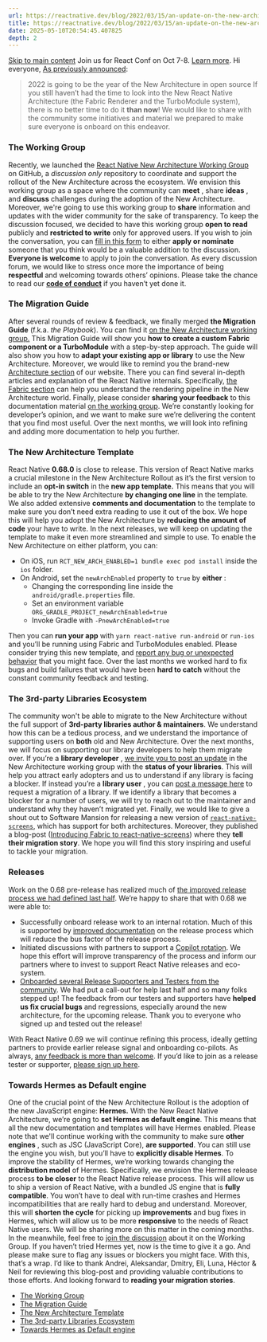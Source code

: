 ```yaml
---
url: https://reactnative.dev/blog/2022/03/15/an-update-on-the-new-architecture-rollout
title: https://reactnative.dev/blog/2022/03/15/an-update-on-the-new-architecture-rollout
date: 2025-05-10T20:54:45.407825
depth: 2
---
```


[Skip to main content](https://reactnative.dev/blog/2022/03/15/an-update-on-the-new-architecture-rollout#__docusaurus_skipToContent_fallback)
Join us for React Conf on Oct 7-8. [Learn more](https://conf.react.dev).
Hi everyone, [As previously announced](https://reactnative.dev/blog/2022/01/21/react-native-h2-2021-recap#the-new-architecture-rollout-and-releases):
> 2022 is going to be the year of the New Architecture in open source
If you still haven’t had the time to look into the New React Native Architecture (the Fabric Renderer and the TurboModule system), there is no better time to do it **than now**!
We would like to share with the community some initiatives and material we prepared to make sure everyone is onboard on this endeavor.
### The Working Group[​](https://reactnative.dev/blog/2022/03/15/an-update-on-the-new-architecture-rollout#the-working-group "Direct link to The Working Group")
Recently, we launched the [React Native New Architecture Working Group](https://github.com/reactwg/react-native-new-architecture) on GitHub, a _discussion only_ repository to coordinate and support the rollout of the New Architecture across the ecosystem.
We envision this working group as a space where the community can **meet** , share **ideas** , and **discuss** challenges during the adoption of the New Architecture. Moreover, we're going to use this working group to **share** information and updates with the wider community for the sake of transparency.
To keep the discussion focused, we decided to have this working group **open to read** publicly and **restricted to write** only for approved users.
If you wish to join the conversation, you can [fill in this form](https://forms.gle/8emgdwFZXuzEpyyn9) to either **apply or nominate** someone that you think would be a valuable addition to the discussion.
**Everyone is welcome** to apply to join the conversation.
As every discussion forum, we would like to stress once more the importance of being **respectful** and welcoming towards others’ opinions. Please take the chance to read our [**code of conduct**](https://github.com/reactwg/react-native-new-architecture/blob/main/CODE_OF_CONDUCT.md) if you haven’t yet done it.
### The Migration Guide[​](https://reactnative.dev/blog/2022/03/15/an-update-on-the-new-architecture-rollout#the-migration-guide "Direct link to The Migration Guide")
After several rounds of review & feedback, we finally merged **the Migration Guide** (f.k.a. _the Playbook_). You can find it [on the New Architecture working group.](https://github.com/reactwg/react-native-new-architecture#guides)
This Migration Guide will show you **how to create a custom Fabric component or a TurboModule** with a step-by-step approach. The guide will also show you how to **adapt your existing app or library** to use the New Architecture.
Moreover, we would like to remind you the brand-new [Architecture section](https://reactnative.dev/architecture/overview) of our website. There you can find several in-depth articles and explanation of the React Native internals. Specifically, [the Fabric section](https://reactnative.dev/architecture/fabric-renderer) can help you understand the rendering pipeline in the New Architecture world.
Finally, please consider **sharing your feedback** to this documentation material [on the working group](https://github.com/reactwg/react-native-new-architecture/discussions/7). We’re constantly looking for developer’s opinion, and we want to make sure we’re delivering the content that you find most useful.
Over the next months, we will look into refining and adding more documentation to help you further.
### The New Architecture Template[​](https://reactnative.dev/blog/2022/03/15/an-update-on-the-new-architecture-rollout#the-new-architecture-template "Direct link to The New Architecture Template")
React Native **0.68.0** is close to release. This version of React Native marks a crucial milestone in the New Architecture Rollout as it’s the first version to include an **opt-in switch** in the **new app template.**
This means that you will be able to try the New Architecture **by changing one line** in the template. We also added extensive **comments and documentation** to the template to make sure you don’t need extra reading to use it out of the box. We hope this will help you adopt the New Architecture by **reducing the amount of code** your have to write.
In the next releases, we will keep on updating the template to make it even more streamlined and simple to use.
To enable the New Architecture on either platform, you can:
  * On iOS, run `RCT_NEW_ARCH_ENABLED=1 bundle exec pod install` inside the `ios` folder.
  * On Android, set the `newArchEnabled` property to `true` by **either** : 
    * Changing the corresponding line inside the `android/gradle.properties` file.
    * Set an environment variable `ORG_GRADLE_PROJECT_newArchEnabled=true`
    * Invoke Gradle with `-PnewArchEnabled=true`


Then you can **run your app** with `yarn react-native run-android` or `run-ios` and you’ll be running using Fabric and TurboModules enabled.
Please consider trying this new template, and [report any bug or unexpected behavior](https://github.com/reactwg/react-native-new-architecture/discussions/5) that you might face. Over the last months we worked hard to fix bugs and build failures that would have been **hard to catch** without the constant community feedback and testing.
### The 3rd-party Libraries Ecosystem[​](https://reactnative.dev/blog/2022/03/15/an-update-on-the-new-architecture-rollout#the-3rd-party-libraries-ecosystem "Direct link to The 3rd-party Libraries Ecosystem")
The community won't be able to migrate to the New Architecture without the full support of **3rd-party libraries author & maintainers**.
We understand how this can be a tedious process, and we understand the importance of supporting users on **both** old and New Architecture. Over the next months, we will focus on supporting our library developers to help them migrate over.
If you’re a **library developer** , [we invite you to post an update](https://github.com/reactwg/react-native-new-architecture/discussions/categories/libraries) in the New Architecture working group with the **status of your libraries**. This will help you attract early adopters and us to understand if any library is facing a blocker.
If instead you’re a **library user** , you can [post a message here](https://github.com/reactwg/react-native-new-architecture/discussions/6) to request a migration of a library. If we identify a library that becomes a blocker for a number of users, we will try to reach out to the maintainer and understand why they haven’t migrated yet.
Finally, we would like to give a shout out to Software Mansion for releasing a new version of [`react-native-screens`](https://github.com/software-mansion/react-native-screens), which has support for both architectures. Moreover, they published a blog-post ([Introducing Fabric to react-native-screens](https://blog.swmansion.com/introducing-fabric-to-react-native-screens-fd17bf18858e)) where they **tell their migration story**. We hope you will find this story inspiring and useful to tackle your migration.
### Releases[​](https://reactnative.dev/blog/2022/03/15/an-update-on-the-new-architecture-rollout#releases "Direct link to Releases")
Work on the 0.68 pre-release has realized much of [the improved release process we had defined last half](https://reactnative.dev/blog/2022/01/19/version-067#improvements-to-release-process).
We’re happy to share that with 0.68 we were able to:
  * Successfully onboard release work to an internal rotation. Much of this is supported by [improved documentation](https://reactnative.dev/contributing/overview) on the release process which will reduce the bus factor of the release process.
  * Initiated discussions with partners to support a [Copilot rotation](https://github.com/reactwg/react-native-releases/blob/main/docs/roles-and-responsibilities.md). We hope this effort will improve transparency of the process and inform our partners where to invest to support React Native releases and eco-system.
  * [Onboarded several Release Supporters and Testers from the community](https://github.com/reactwg/react-native-releases/discussions/11). We had put a call-out for help last half and so many folks stepped up! The feedback from our testers and supporters have **helped us fix crucial bugs** and regressions, especially around the new architecture, for the upcoming release. Thank you to everyone who signed up and tested out the release!


With React Native 0.69 we will continue refining this process, ideally getting partners to provide earlier release signal and onboarding co-pilots. As always, [any feedback is more than welcome](https://github.com/reactwg/react-native-releases/discussions). If you’d like to join as a release tester or supporter, [please sign up here](https://forms.gle/fPuPE1MZRDGWNqpd6).
### Towards Hermes as Default engine[​](https://reactnative.dev/blog/2022/03/15/an-update-on-the-new-architecture-rollout#towards-hermes-as-default-engine "Direct link to Towards Hermes as Default engine")
One of the crucial point of the New Architecture Rollout is the adoption of the new JavaScript engine: **Hermes.**
With the New React Native Architecture, we’re going to **set Hermes as default engine**. This means that all the new documentation and templates will have Hermes enabled.
Please note that we'll continue working with the community to make sure **other engines** , such as JSC (JavaScript Core), **are supported**. You can still use the engine you wish, but you’ll have to **explicitly disable Hermes**.
To improve the stability of Hermes, we’re working towards changing the **distribution model** of Hermes. Specifically, we envision the Hermes release process **to be closer** to the React Native release process.
This will allow us to ship a version of React Native, with a bundled JS engine that is **fully compatible**. You won’t have to deal with run-time crashes and Hermes incompatibilities that are really hard to debug and understand.
Moreover, this will **shorten the cycle** for picking up **improvements** and bug fixes in Hermes, which will allow us to be more **responsive** to the needs of React Native users.
We will be sharing more on this matter in the coming months. In the meanwhile, feel free to [join the discussion](https://github.com/reactwg/react-native-new-architecture/discussions/4) about it on the Working Group.
If you haven’t tried Hermes yet, now is the time to give it a go. And please make sure to flag any issues or blockers you might face.
With this, that’s a wrap.
I’d like to thank Andrei, Aleksandar, Dmitry, Eli, Luna, Héctor & Neil for reviewing this blog-post and providing valuable contributions to those efforts.
And looking forward to **reading your migration stories**.
  * [The Working Group](https://reactnative.dev/blog/2022/03/15/an-update-on-the-new-architecture-rollout#the-working-group)
  * [The Migration Guide](https://reactnative.dev/blog/2022/03/15/an-update-on-the-new-architecture-rollout#the-migration-guide)
  * [The New Architecture Template](https://reactnative.dev/blog/2022/03/15/an-update-on-the-new-architecture-rollout#the-new-architecture-template)
  * [The 3rd-party Libraries Ecosystem](https://reactnative.dev/blog/2022/03/15/an-update-on-the-new-architecture-rollout#the-3rd-party-libraries-ecosystem)
  * [Towards Hermes as Default engine](https://reactnative.dev/blog/2022/03/15/an-update-on-the-new-architecture-rollout#towards-hermes-as-default-engine)



